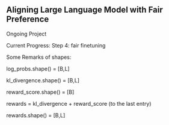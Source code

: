 ## Aligning Large Language Model with Fair Preference

Ongoing Project

Current Progress: Step 4: fair finetuning


Some Remarks of shapes:

log_probs.shape() = [B,L]

kl_divergence.shape() = [B,L]

reward_score.shape() = [B]

rewards = kl_divergence + reward_score (to the last entry)

rewards.shape() = [B,L]
